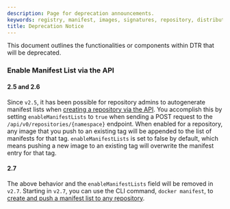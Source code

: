 ```yaml
---
description: Page for deprecation announcements.
keywords: registry, manifest, images, signatures, repository, distribution, digest
title: Deprecation Notice
---
```


This document outlines the functionalities or components within DTR that will be deprecated.

### Enable Manifest List via the API

#### 2.5 and 2.6

Since `v2.5`, it has been possible for repository admins to autogenerate manifest lists when [creating a repository via the API](./reference/dtr/2.5/api/). You accomplish this by setting `enableManifestLists` to `true` when sending a POST request to the `/api/v0/repositories/{namespace}` endpoint. When enabled for a repository, any image that you push to an existing tag will be appended to the list of manifests for that tag. `enableManifestLists` is set to false by default, which means pushing a new image to an existing tag will overwrite the manifest entry for that tag.

#### 2.7

The above behavior and the `enableManifestLists` field will be removed in `v2.7`. Starting in `v2.7`, you can use the CLI command, `docker manifest`, to [create and push a manifest list to any repository](/engine/reference/commandline/manifest/). 

